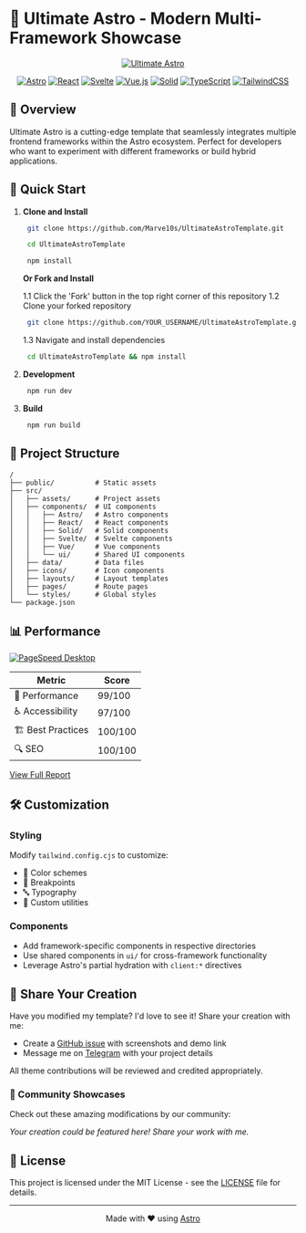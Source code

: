 # 🚀 Ultimate Astro - Modern Multi-Framework Showcase

<div align="center">

[![Ultimate Astro](https://github.com/user-attachments/assets/19ceca2e-af6f-498a-b1e1-00f36718fc48)](https://ultimate-astro-template.vercel.app)

[![Astro](https://img.shields.io/badge/Astro-0C1222?style=for-the-badge&logo=astro&logoColor=FDFDFE)](https://astro.build)
[![React](https://img.shields.io/badge/React-20232A?style=for-the-badge&logo=react&logoColor=61DAFB)](https://reactjs.org)
[![Svelte](https://img.shields.io/badge/Svelte-4A4A55?style=for-the-badge&logo=svelte&logoColor=FF3E00)](https://svelte.dev)
[![Vue.js](https://img.shields.io/badge/Vue.js-35495E?style=for-the-badge&logo=vue.js&logoColor=4FC08D)](https://vuejs.org)
[![Solid](https://img.shields.io/badge/Solid-2C4F7C?style=for-the-badge&logo=solid&logoColor=white)](https://www.solidjs.com)
[![TypeScript](https://img.shields.io/badge/TypeScript-007ACC?style=for-the-badge&logo=typescript&logoColor=white)](https://www.typescriptlang.org)
[![TailwindCSS](https://img.shields.io/badge/TailwindCSS-38B2AC?style=for-the-badge&logo=tailwind-css&logoColor=white)](https://tailwindcss.com)

</div>

## 🌟 Overview

Ultimate Astro is a cutting-edge template that seamlessly integrates multiple frontend frameworks within the Astro ecosystem. Perfect for developers who want to experiment with different frameworks or build hybrid applications.

## 🚀 Quick Start

1. **Clone and Install**

   ```bash
    git clone https://github.com/Marve10s/UltimateAstroTemplate.git
   ```

   ```bash
    cd UltimateAstroTemplate
   ```

   ```bash
    npm install
   ```

   **Or Fork and Install**

   1.1 Click the 'Fork' button in the top right corner of this repository
   1.2 Clone your forked repository
   ```bash
    git clone https://github.com/YOUR_USERNAME/UltimateAstroTemplate.git
   ```
   1.3 Navigate and install dependencies
   ```bash
    cd UltimateAstroTemplate && npm install
   ```

2. **Development**
   ```bash
    npm run dev
   ```

3. **Build**
   ```bash
    npm run build
   ```

## 📁 Project Structure

```plaintext
/
├── public/          # Static assets
├── src/
│   ├── assets/      # Project assets
│   ├── components/  # UI components
│   │   ├── Astro/   # Astro components
│   │   ├── React/   # React components
│   │   ├── Solid/   # Solid components
│   │   ├── Svelte/  # Svelte components
│   │   ├── Vue/     # Vue components
│   │   └── ui/      # Shared UI components
│   ├── data/        # Data files
│   ├── icons/       # Icon components
│   ├── layouts/     # Layout templates
│   ├── pages/       # Route pages
│   └── styles/      # Global styles
└── package.json
```

## 📊 Performance

<div>

[![PageSpeed Desktop](https://img.shields.io/badge/PageSpeed%20Desktop-99-success?style=for-the-badge&logo=pagespeed-insights)](https://pagespeed.web.dev/analysis/https-ultimate-astro-template-vercel-app/qj1mxysey7?form_factor=desktop)

| Metric | Score |
|--------|-------|
| 🚀 Performance | 99/100 |
| ♿ Accessibility | 97/100 |
| 🏗️ Best Practices | 100/100 |
| 🔍 SEO | 100/100 |

[View Full Report](https://pagespeed.web.dev/analysis/https-ultimate-astro-template-vercel-app/qj1mxysey7?form_factor=desktop)

</div>

## 🛠️ Customization

### Styling
Modify `tailwind.config.cjs` to customize:
- 🎨 Color schemes
- 📱 Breakpoints
- 🔤 Typography
- 🎯 Custom utilities

### Components
- Add framework-specific components in respective directories
- Use shared components in `ui/` for cross-framework functionality
- Leverage Astro's partial hydration with `client:*` directives


## 🎨 Share Your Creation

Have you modified my template? I'd love to see it! Share your creation with me:

- Create a [GitHub issue](https://github.com/Marve10s/UltimateAstroTemplate/issues) with screenshots and demo link
- Message me on [Telegram](https://t.me/TheCr1nge) with your project details

All theme contributions will be reviewed and credited appropriately.

### 🌟 Community Showcases

Check out these amazing modifications by our community:

*Your creation could be featured here! Share your work with me.*

## 📄 License

This project is licensed under the MIT License - see the [LICENSE](LICENSE) file for details.

---

<div align="center">

Made with ❤️ using [Astro](https://astro.build)

</div>
